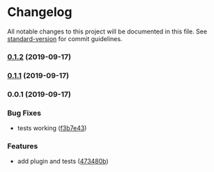 # Changelog

All notable changes to this project will be documented in this file. See [standard-version](https://github.com/conventional-changelog/standard-version) for commit guidelines.

### [0.1.2](https://github.com/madmod/nuxt-view-select/compare/v0.1.1...v0.1.2) (2019-09-17)

### [0.1.1](https://github.com/madmod/nuxt-view-select/compare/v0.1.0...v0.1.1) (2019-09-17)

### 0.0.1 (2019-09-17)


### Bug Fixes

* tests working ([f3b7e43](https://github.com/madmod/nuxt-view-select/commit/f3b7e43))


### Features

* add plugin and tests ([473480b](https://github.com/madmod/nuxt-view-select/commit/473480b))
